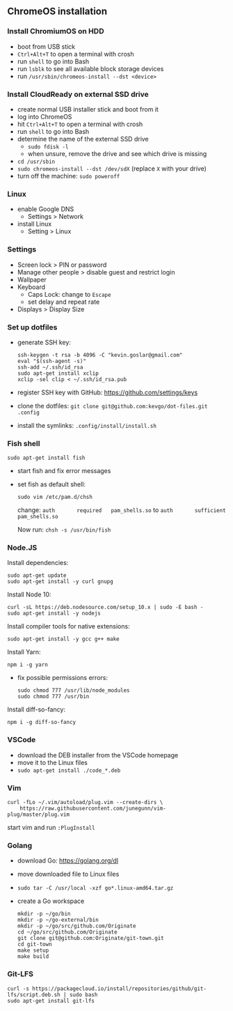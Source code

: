 ## ChromeOS installation

### Install ChromiumOS on HDD

- boot from USB stick
- `Ctrl+Alt+T` to open a terminal with crosh
- run `shell` to go into Bash
- run `lsblk` to see all available block storage devices
- run `/usr/sbin/chromeos-install --dst <device>`

### Install CloudReady on external SSD drive
- create normal USB installer stick and boot from it
- log into ChromeOS
- hit `Ctrl+Alt+T` to open a terminal with crosh
- run `shell` to go into Bash
- determine the name of the external SSD drive
   - `sudo fdisk -l`
   - when unsure, remove the drive and see which drive is missing
- `cd /usr/sbin`
- `sudo chromeos-install --dst /dev/sdX`  (replace `X` with your drive)
- turn off the machine: `sudo poweroff`


### Linux

- enable Google DNS
   - Settings > Network
- install Linux
   - Setting > Linux


### Settings

- Screen lock > PIN or password
- Manage other people > disable guest and restrict login
- Wallpaper
- Keyboard
  - Caps Lock: change to `Escape`
  - set delay and repeat rate
- Displays > Display Size

### Set up dotfiles

- generate SSH key:
  
  ```
  ssh-keygen -t rsa -b 4096 -C "kevin.goslar@gmail.com"
  eval "$(ssh-agent -s)"
  ssh-add ~/.ssh/id_rsa
  sudo apt-get install xclip
  xclip -sel clip < ~/.ssh/id_rsa.pub
  ```
- register SSH key with GitHub: https://github.com/settings/keys
- clone the dotfiles: `git clone git@github.com:kevgo/dot-files.git .config`
- install the symlinks: `.config/install/install.sh`

### Fish shell

```
sudo apt-get install fish
```

- start fish and fix error messages
- set fish as default shell:
  ```
  sudo vim /etc/pam.d/chsh
  ```
  
  change: `auth       required   pam_shells.so`
  to
  `auth       sufficient   pam_shells.so`
  
  Now run: `chsh -s /usr/bin/fish`

### Node.JS

Install dependencies:

```
sudo apt-get update
sudo apt-get install -y curl gnupg
```

Install Node 10:

```
curl -sL https://deb.nodesource.com/setup_10.x | sudo -E bash -
sudo apt-get install -y nodejs
```

Install compiler tools for native extensions:

```
sudo apt-get install -y gcc g++ make
```

Install Yarn:

```
npm i -g yarn
```

- fix possible permissions errors:

    ```
    sudo chmod 777 /usr/lib/node_modules
    sudo chmod 777 /usr/bin
    ```

Install diff-so-fancy:

```
npm i -g diff-so-fancy
```

### VSCode

- download the DEB installer from the VSCode homepage
- move it to the Linux files
- `sudo apt-get install ./code_*.deb`


### Vim

```
curl -fLo ~/.vim/autoload/plug.vim --create-dirs \
    https://raw.githubusercontent.com/junegunn/vim-plug/master/plug.vim
```

start vim and run `:PlugInstall`

### Golang

- download Go: https://golang.org/dl
- move downloaded file to Linux files
- `sudo tar -C /usr/local -xzf go*.linux-amd64.tar.gz`
- create a Go workspace

  ```
  mkdir -p ~/go/bin
  mkdir -p ~/go-external/bin
  mkdir -p ~/go/src/github.com/Originate
  cd ~/go/src/github.com/Originate
  git clone git@github.com:Originate/git-town.git
  cd git-town
  make setup
  make build
  ```

### Git-LFS

```
curl -s https://packagecloud.io/install/repositories/github/git-lfs/script.deb.sh | sudo bash
sudo apt-get install git-lfs
```
